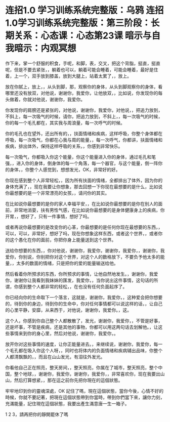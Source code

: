 # 连招1.0  学习训练系统完整版：乌鸦 连招1.0学习训练系统完整版：第三阶段：长期关系：心态课：心态第23课 暗示与自我暗示：内观冥想

作下来，掌一个舒服的积食，手呢，和脚，表，交叉，把这个背脂，挺直，挺直呢，但是不要去紧张，，躺着也可以，躺着可能会睡着，可能会睡着，最好是住着，上一个，双手放到膝盖，放到大腿上，站着太累了，，放上。

放在你腻上，放上，，从头到脚，那，观察你的身体，从头到脚观察你的身体，看哪里还没有放双，对他说，谢谢你，我爱你，让他放双，，比如说，你发现你的每头做着，你就对他说，谢谢你，我爱你。

你发现你的肩膀还是紧张的，对他说，谢谢你，我爱你，对他说，，把追力放到，不斜上，每一次吸气的时候，请你，把追力放到，不斜上，，每一次吸气的时候，你的每一个毛孔都在，其实我与周浪量，每一次呼气的时候。

你的毛孔也在望外，还出所有的，，扶面情绪和疾病，这样呼吸，你整个身体都在呼吸，每一次吸气，你都在心我与周的能量，，每一次呼气，你都讲，扶面情绪和疾病，排出体外，保持这样呼吸的关系，，你感到非常快乐。

每一次吸气，你都吸入你这个能量，你这个能量进入你的身体，通过毛孔和笔强，，进入你的身体，倒身体的每一个角落，每一个器官，与这个能量，倒一阵你的身体，，你整个人感觉到，想想发光，OK，非常好的好。

你现在感到整个人非常轻松，，因为所有扶面的情绪，全都排出了体外，因为你的身体充满了，，现在我要让你想象，那去回想一下你现在最想要的是什么，比如说你最想要的是一个非常漂亮的女孩，，请问你的其实。

在比如说你最想要的是你的家人幸福平安，，在比如说你最想要的是你在别人的面前，非常地消耍，扶有男性气感，在比如说你最想要的是身体健康身上的疾病，你开胃，，想好了，只有一件事情，想好了吗。

或者再说你最想要的是改变你的心革，你最想要的是任何你现在最想要的东西，，可以，可以，非常好，想好了吗，现在你想象这样东西，或者这个世界，，或者你的这个愚化在你的面前，你把你身上能量送到这个世界。

送给你想要的东西，，你对他说，谢谢你，我爱你，谢谢你，我爱你，，谢谢你，我爱你，你别说，你别把你对这个世界，对这个人的数格放下，不要负予他太多的能量，，太多的数面的情绪，只是把你的爱的能量输送给他。

然后看着你所预求的东西，你所预求的事情，让他自然地发生。，谢谢你，我爱你，谢谢你让我看到我妹妹的匯发，我爱你，，当你说出这件事情，这句话的所谓，你感到整个人都非常的轻松，，在也没有任何负面起序了。

你已经向你的生命取下一个落言，这就是，谢谢你，我爱你，，这种爱会把你想要的，待到你的身边，待到你的生命中，你对任何事情都可以说这样的话，，让自己的心里平静，安靡，从来西于，对他说，谢谢你，我爱你。，这。

这个人，你感到你自己整个人都散散了，发光，谢谢你，我爱你，，不管是好事，还是坏事，不管是疾病，还是其他的事物，你都可以用这两句话去划解他。，让这些事情来到你的身心里，然后对他说，谢谢你，我爱你，。

放开你对这些事情的速度，让你正能量进去。，来继续说，谢谢你，我爱你，每一个毛孔都在吸入你这个人呀，，同时也将体内的负面情绪和疾病辅出品味，你整个人都清飘飘的，，而且在山山发光，有泪往外发光。

你看他自己正在照亮，整天房间，，整天照亮，你属在了城市，整天照亮，整个中国，整个地球，，谢谢你，我爱你，谢谢你，我爱你，，非常喜欢你，现在我要出山山，然后打算想紧，，那在這之前你先把你現在的這個狀態。

牢牢地印到你的靈魂深處，OK 記住了嗎，現在這個狀態，當你今後，心情不好的時候，你就不要記著，把現在這個狀態帶到你當時，帶到你們當下來，讓你力刻，充滿能量，記住現在這個狀態，我要出產生滿意唐一生一箱子。

1 2 3，請再把你的靜開罷休了嗎
